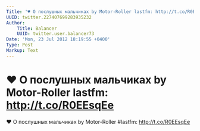 ```yaml
---
Title: '♥ О послушных мальчиках by Motor-Roller lastfm: http://t.co/R0EEsqEe'
UUID: twitter.227407699283935232
Author:
    Title: Balancer
    UUID: twitter.user.balancer73
Date: 'Mon, 23 Jul 2012 18:19:55 +0400'
Type: Post
Markup: Text
---
```


# ♥ О послушных мальчиках by Motor-Roller lastfm: http://t.co/R0EEsqEe

♥ О послушных мальчиках by Motor-Roller #lastfm:
http://t.co/R0EEsqEe